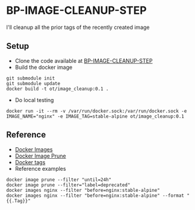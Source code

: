 # BP-IMAGE-CLEANUP-STEP
I'll cleanup all the prior tags of the recently created image

## Setup
* Clone the code available at [BP-IMAGE-CLEANUP-STEP](https://github.com/OT-BUILDPIPER-MARKETPLACE/BP-IMAGE-CLEANUP-STEP)
* Build the docker image
```
git submodule init
git submodule update
docker build -t ot/image_cleanup:0.1 .
```
* Do local testing
```
docker run -it --rm -v /var/run/docker.sock:/var/run/docker.sock -e IMAGE_NAME="nginx" -e IMAGE_TAG=stable-alpine ot/image_cleanup:0.1
```

## Reference
* [Docker Images](https://docs.docker.com/engine/reference/commandline/images/)
* [Docker Image Prune](https://docs.docker.com/engine/reference/commandline/image_prune/)
* [Docker tags](https://docs.docker.com/engine/reference/commandline/tag/)
* Reference examples
```
docker image prune --filter "until=24h"
docker image prune --filter="label=deprecated"
docker images nginx --filter "before=nginx:stable-alpine"
docker images nginx --filter "before=nginx:stable-alpine" --format "{{.Tag}}"
```